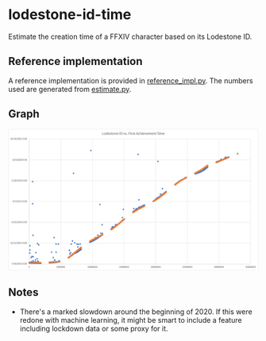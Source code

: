 # lodestone-id-time
Estimate the creation time of a FFXIV character based on its Lodestone ID.

## Reference implementation
A reference implementation is provided in [reference_impl.py](reference_impl.py).
The numbers used are generated from [estimate.py](estimate.py).

## Graph
![Graph showing relationship between Lodestone ID and character creation time](graph.png)

## Notes
* There's a marked slowdown around the beginning of 2020. If this were redone with
  machine learning, it might be smart to include a feature including lockdown data
  or some proxy for it.